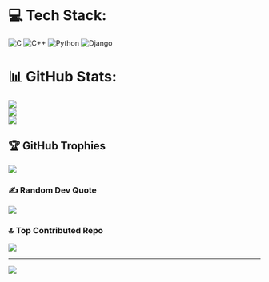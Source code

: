
# 💻 Tech Stack:
![C](https://img.shields.io/badge/c-%2300599C.svg?style=flat-square&logo=c&logoColor=white) ![C++](https://img.shields.io/badge/html5-%23E34F26.svg?style=flat-square&logo=html5&logoColor=white) ![Python](https://img.shields.io/badge/python-3670A0?style=flat-square&logo=python&logoColor=ffdd54) ![Django](https://img.shields.io/badge/django-%23092E20.svg?style=flat-square&logo=django&logoColor=white)
# 📊 GitHub Stats:
![](https://github-readme-stats.vercel.app/api?username=MARIYAPPANS&theme=dark&hide_border=false&include_all_commits=true&count_private=true)<br/>
![](https://github-readme-streak-stats.herokuapp.com/?user=MARIYAPPANS&theme=dark&hide_border=false)<br/>
![](https://github-readme-stats.vercel.app/api/top-langs/?username=MARIYAPPANS&theme=dark&hide_border=false&include_all_commits=true&count_private=true&layout=compact)

## 🏆 GitHub Trophies
![](https://github-profile-trophy.vercel.app/?username=MARIYAPPANS&theme=onedark&no-frame=false&no-bg=false&margin-w=4)

### ✍️ Random Dev Quote
![](https://quotes-github-readme.vercel.app/api?type=horizontal&theme=merko)

### 🔝 Top Contributed Repo
![](https://github-contributor-stats.vercel.app/api?username=MARIYAPPANS&limit=5&theme=onedark&combine_all_yearly_contributions=true)

---
[![](https://visitcount.itsvg.in/api?id=MARIYAPPANS&icon=9&color=11)](https://visitcount.itsvg.in)

<!-- Proudly created with GPRM ( https://gprm.itsvg.in ) -->
